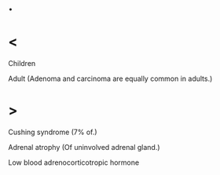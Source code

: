 # .

# <

Children

Adult
(Adenoma and carcinoma are equally common in adults.)

# >

Cushing syndrome
(7% of.)

Adrenal atrophy
(Of uninvolved adrenal gland.)

Low blood adrenocorticotropic hormone
